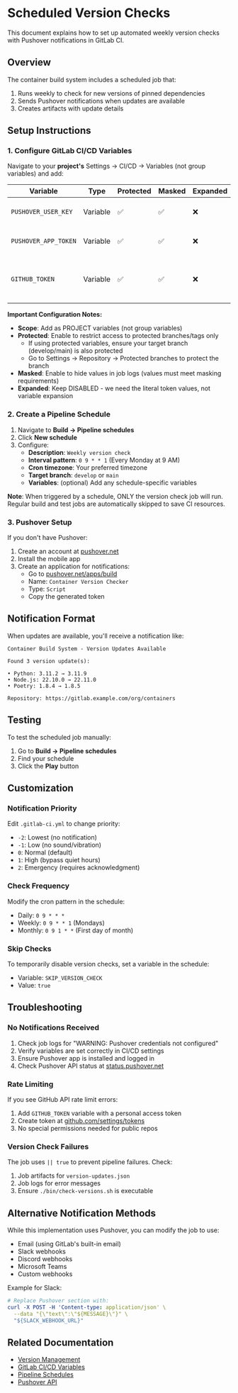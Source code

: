 # Scheduled Version Checks

This document explains how to set up automated weekly version checks with Pushover notifications in GitLab CI.

## Overview

The container build system includes a scheduled job that:

1. Runs weekly to check for new versions of pinned dependencies
2. Sends Pushover notifications when updates are available
3. Creates artifacts with update details

## Setup Instructions

### 1. Configure GitLab CI/CD Variables

Navigate to your **project's** Settings → CI/CD → Variables (not group variables) and add:

| Variable | Type | Protected | Masked | Expanded | Description | Example |
|----------|------|-----------|--------|----------|-------------|---------|
| `PUSHOVER_USER_KEY` | Variable | ✅ | ✅ | ❌ | Your Pushover user key | `u1234567890abcdef` |
| `PUSHOVER_APP_TOKEN` | Variable | ✅ | ✅ | ❌ | Your Pushover app token | `a1234567890abcdef` |
| `GITHUB_TOKEN` | Variable | ✅ | ✅ | ❌ | GitHub token (optional, for API rate limits) | `ghp_1234567890` |

**Important Configuration Notes:**

- **Scope**: Add as PROJECT variables (not group variables)
- **Protected**: Enable to restrict access to protected branches/tags only
  - If using protected variables, ensure your target branch (develop/main) is also protected
  - Go to Settings → Repository → Protected branches to protect the branch
- **Masked**: Enable to hide values in job logs (values must meet masking requirements)
- **Expanded**: Keep DISABLED - we need the literal token values, not variable expansion

### 2. Create a Pipeline Schedule

1. Navigate to **Build → Pipeline schedules**
2. Click **New schedule**
3. Configure:
   - **Description**: `Weekly version check`
   - **Interval pattern**: `0 9 * * 1` (Every Monday at 9 AM)
   - **Cron timezone**: Your preferred timezone
   - **Target branch**: `develop` or `main`
   - **Variables**: (optional) Add any schedule-specific variables

**Note**: When triggered by a schedule, ONLY the version check job will run. Regular build and test jobs are automatically skipped to save CI resources.

### 3. Pushover Setup

If you don't have Pushover:

1. Create an account at [pushover.net](https://pushover.net)
2. Install the mobile app
3. Create an application for notifications:
   - Go to [pushover.net/apps/build](https://pushover.net/apps/build)
   - Name: `Container Version Checker`
   - Type: `Script`
   - Copy the generated token

## Notification Format

When updates are available, you'll receive a notification like:

```text
Container Build System - Version Updates Available

Found 3 version update(s):

• Python: 3.11.2 → 3.11.9
• Node.js: 22.10.0 → 22.11.0
• Poetry: 1.8.4 → 1.8.5

Repository: https://gitlab.example.com/org/containers
```

## Testing

To test the scheduled job manually:

1. Go to **Build → Pipeline schedules**
2. Find your schedule
3. Click the **Play** button

## Customization

### Notification Priority

Edit `.gitlab-ci.yml` to change priority:

- `-2`: Lowest (no notification)
- `-1`: Low (no sound/vibration)
- `0`: Normal (default)
- `1`: High (bypass quiet hours)
- `2`: Emergency (requires acknowledgment)

### Check Frequency

Modify the cron pattern in the schedule:

- Daily: `0 9 * * *`
- Weekly: `0 9 * * 1` (Mondays)
- Monthly: `0 9 1 * *` (First day of month)

### Skip Checks

To temporarily disable version checks, set a variable in the schedule:

- Variable: `SKIP_VERSION_CHECK`
- Value: `true`

## Troubleshooting

### No Notifications Received

1. Check job logs for "WARNING: Pushover credentials not configured"
2. Verify variables are set correctly in CI/CD settings
3. Ensure Pushover app is installed and logged in
4. Check Pushover API status at [status.pushover.net](https://status.pushover.net)

### Rate Limiting

If you see GitHub API rate limit errors:

1. Add `GITHUB_TOKEN` variable with a personal access token
2. Create token at [github.com/settings/tokens](https://github.com/settings/tokens)
3. No special permissions needed for public repos

### Version Check Failures

The job uses `|| true` to prevent pipeline failures. Check:

1. Job artifacts for `version-updates.json`
2. Job logs for error messages
3. Ensure `./bin/check-versions.sh` is executable

## Alternative Notification Methods

While this implementation uses Pushover, you can modify the job to use:

- Email (using GitLab's built-in email)
- Slack webhooks
- Discord webhooks
- Microsoft Teams
- Custom webhooks

Example for Slack:

```yaml
# Replace Pushover section with:
curl -X POST -H 'Content-type: application/json' \
  --data "{\"text\":\"${MESSAGE}\"}" \
  "${SLACK_WEBHOOK_URL}"
```

## Related Documentation

- [Version Management](version-management.md)
- [GitLab CI/CD Variables](https://docs.gitlab.com/ee/ci/variables/)
- [Pipeline Schedules](https://docs.gitlab.com/ee/ci/pipelines/schedules.html)
- [Pushover API](https://pushover.net/api)
